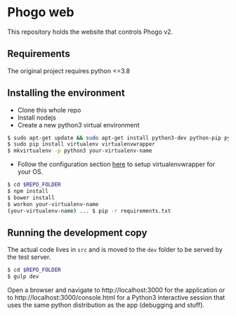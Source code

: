 # Phogo web

This repository holds the website that controls Phogo v2.

## Requirements

The original project requires python <=3.8

## Installing the environment

* Clone this whole repo
* Install nodejs
* Create a new python3 virtual environment
```bash
$ sudo apt-get update && sudo apt-get install python3-dev python-pip python3-pip
$ sudo pip install virtualenv virtualenvwrapper
$ mkvirtualenv -p python3 your-virtualenv-name
```
* Follow the configuration section [here](https://virtualenvwrapper.readthedocs.io/en/latest/install.html) to setup virtualenvwrapper for your OS.
```bash
$ cd $REPO_FOLDER
$ npm install
$ bower install
$ workon your-virtualenv-name
(your-virtualenv-name) ... $ pip -r requirements.txt
```
## Running the development copy
The actual code lives in `src` and is moved to the `dev` folder to be served by the test server.
```bash
$ cd $REPO_FOLDER
$ gulp dev
```
Open a browser and navigate to http://localhost:3000 for the application or to http://localhost:3000/console.html for a Python3 interactive session that uses the same python distribution as the app (debugging and stuff).